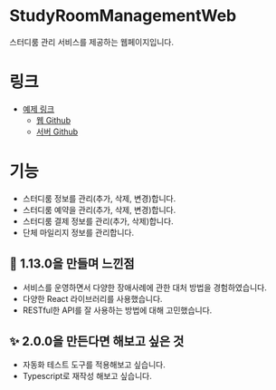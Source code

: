 # StudyRoomManagementWeb
스터디룸 관리 서비스를 제공하는 웹페이지입니다.

# 링크
* [예제 링크](https://store.kesuna.com)
  * [웹 Github](https://github.com/kkyubrother/StudyRoomManagementWeb)
  * [서버 Github](https://github.com/kkyubrother/StudyRoomManagementServer)

# 기능
* 스터디룸 정보를 관리(추가, 삭제, 변경)합니다.
* 스터디룸 예약을 관리(추가, 삭제, 변경)합니다.
* 스터디룸 결제 정보를 관리(추가, 삭제)합니다.
* 단체 마일리지 정보를 관리합니다.


## 🚩 1.13.0을 만들며 느낀점
* 서비스를 운영하면서 다양한 장애사례에 관한 대처 방법을 경험하였습니다.
* 다양한 React 라이브러리를 사용했습니다.
* RESTful한 API를 잘 사용하는 방법에 대해 고민했습니다.


## ✨ 2.0.0을 만든다면 해보고 싶은 것
* 자동화 테스트 도구를 적용해보고 싶습니다.
* Typescript로 재작성 해보고 싶습니다.
